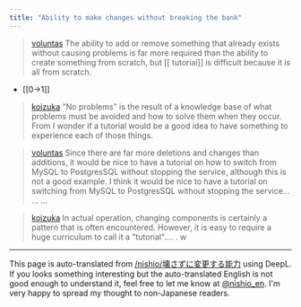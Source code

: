 ```yaml
---
title: "Ability to make changes without breaking the bank"
---
```


> [voluntas](https://twitter.com/voluntas/status/1782381826893652395) The ability to add or remove something that already exists without causing problems is far more required than the ability to create something from scratch, but [[ tutorial]] is difficult because it is all from scratch.
- [[0→1]]

> [koizuka](https://twitter.com/koizuka/status/1782384215889510877) "No problems" is the result of a knowledge base of what problems must be avoided and how to solve them when they occur. From
>  I wonder if a tutorial would be a good idea to have something to experience each of those things.

> [voluntas](https://twitter.com/voluntas/status/1782388199639450078) Since there are far more deletions and changes than additions, it would be nice to have a tutorial on how to switch from MySQL to PostgresSQL without stopping the service, although this is not a good example. I think it would be nice to have a tutorial on switching from MySQL to PostgresSQL without stopping the service... ... ...

> [koizuka](https://twitter.com/koizuka/status/1782388714511167820) In actual operation, changing components is certainly a pattern that is often encountered. However, it is easy to require a huge curriculum to call it a "tutorial".... . w

---
This page is auto-translated from [/nishio/壊さずに変更する能力](https://scrapbox.io/nishio/壊さずに変更する能力) using DeepL. If you looks something interesting but the auto-translated English is not good enough to understand it, feel free to let me know at [@nishio_en](https://twitter.com/nishio_en). I'm very happy to spread my thought to non-Japanese readers.